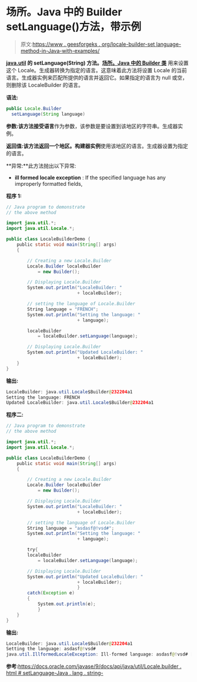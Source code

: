# 场所。Java 中的 Builder setLanguage()方法，带示例

> 原文:[https://www . geesforgeks . org/locale-builder-set language-method-in-Java-with-examples/](https://www.geeksforgeeks.org/locale-builder-setlanguage-method-in-java-with-examples/)

**[java.util](https://www.geeksforgeeks.org/java-util-package-java/) 的 **setLanguage(String)** 方法。[场所。Java 中的 Builder 类](https://www.geeksforgeeks.org/tag/java-locale-builder/)** 用来设置这个 Locale。生成器转换为指定的语言。这意味着此方法将设置 Locale 的当前语言。生成器实例来匹配所提供的语言并返回它。如果指定的语言为 null 或空，则删除该 LocaleBuilder 的语言。

**语法:**

```java
public Locale.Builder
  setLanguage(String language)

```

**参数:**该方法接受**语言**作为参数，该参数是要设置到该地区的字符串。生成器实例。

**返回值:**该方法返回一个**地区。构建器实例**使用该地区的语言。生成器设置为指定的语言。

**异常:**此方法抛出以下异常:

*   **ill formed locale exception** : If the specified language has any improperly formatted fields,

**程序 1:**

```java
// Java program to demonstrate
// the above method

import java.util.*;
import java.util.Locale.*;

public class LocaleBuilderDemo {
    public static void main(String[] args)
    {

        // Creating a new Locale.Builder
        Locale.Builder localeBuilder
            = new Builder();

        // Displaying Locale.Builder
        System.out.println("LocaleBuilder: "
                           + localeBuilder);

        // setting the language of Locale.Builder
        String language = "FRENCH";
        System.out.println("Setting the language: "
                           + language);

        localeBuilder
            = localeBuilder.setLanguage(language);

        // Displaying Locale.Builder
        System.out.println("Updated LocaleBuilder: "
                           + localeBuilder);
    }
}
```

**输出:**

```java
LocaleBuilder: java.util.Locale$Builder@232204a1
Setting the language: FRENCH
Updated LocaleBuilder: java.util.Locale$Builder@232204a1

```

**程序二:**

```java
// Java program to demonstrate
// the above method

import java.util.*;
import java.util.Locale.*;

public class LocaleBuilderDemo {
    public static void main(String[] args)
    {

        // Creating a new Locale.Builder
        Locale.Builder localeBuilder
            = new Builder();

        // Displaying Locale.Builder
        System.out.println("LocaleBuilder: "
                           + localeBuilder);

        // setting the language of Locale.Builder
        String language = "asdasf@!vsd#";
        System.out.println("Setting the language: "
                           + language);

        try{
        localeBuilder
            = localeBuilder.setLanguage(language);

        // Displaying Locale.Builder
        System.out.println("Updated LocaleBuilder: "
                           + localeBuilder);
                           }
        catch(Exception e)
        {
            System.out.println(e);
            }
    }
}
```

**输出:**

```java
LocaleBuilder: java.util.Locale$Builder@232204a1
Setting the language: asdasf@!vsd#
java.util.IllformedLocaleException: Ill-formed language: asdasf@!vsd# [at index 0]

```

**参考:**[https://docs.oracle.com/javase/9/docs/api/java/util/Locale.builder . html # setLanguage-Java . lang . string-](https://docs.oracle.com/javase/9/docs/api/java/util/Locale.Builder.html#setLanguage-java.lang.String-)